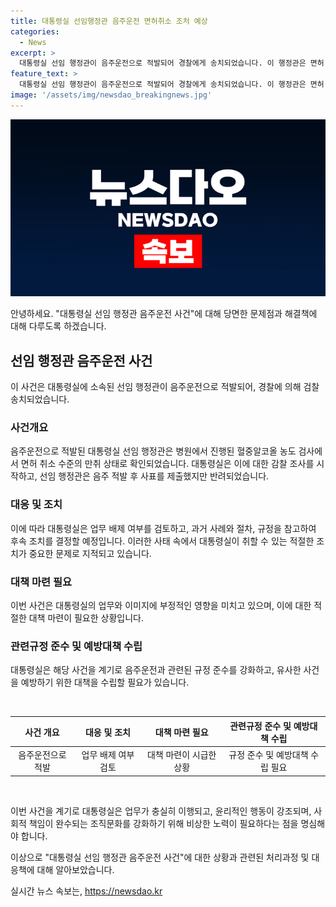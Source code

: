 ```yaml
---
title: 대통령실 선임행정관 음주운전 면허취소 조처 예상
categories:
  - News
excerpt: >
  대통령실 선임 행정관이 음주운전으로 적발되어 경찰에게 송치되었습니다. 이 행정관은 면허 취소 수준의 만취 상태였고, 대통령실은 감찰에 착수했습니다. A 씨는 체혈 검사는 경찰이 받겠냐고 물어봐서 했던 것이라며 음주 적발 후 바로 사표를 냈다고 했습니다. 현재 대통령실은 A 씨의 사표를 반려하고 업무 배제를 할지 검토 중이며, 후속 조치에 대해 검토 중이라고 밝혔습니다. (150자)
feature_text: >
  대통령실 선임 행정관이 음주운전으로 적발되어 경찰에게 송치되었습니다. 이 행정관은 면허 취소 수준의 만취 상태였고, 대통령실은 감찰에 착수했습니다. A 씨는 체혈 검사는 경찰이 받겠냐고 물어봐서 했던 것이라며 음주 적발 후 바로 사표를 냈다고 했습니다. 현재 대통령실은 A 씨의 사표를 반려하고 업무 배제를 할지 검토 중이며, 후속 조치에 대해 검토 중이라고 밝혔습니다. (150자)
image: '/assets/img/newsdao_breakingnews.jpg'
---
```


<p><img src="/assets/img/newsdao_breakingnews.jpg" alt="cryptoinkorea 속보" /></p>

<p>안녕하세요. "대통령실 선임 행정관 음주운전 사건"에 대해 당면한 문제점과 해결책에 대해 다루도록 하겠습니다.</p>

<h2 data-ke-size="size26">선임 행정관 음주운전 사건</h2>

<p>이 사건은 대통령실에 소속된 선임 행정관이 음주운전으로 적발되어, 경찰에 의해 검찰 송치되었습니다.</p>

<h3>사건개요</h3>

<p>음주운전으로 적발된 대통령실 선임 행정관은 병원에서 진행된 혈중알코올 농도 검사에서 면허 취소 수준의 만취 상태로 확인되었습니다. 대통령실은 이에 대한 감찰 조사를 시작하고, 선임 행정관은 음주 적발 후 사표를 제출했지만 반려되었습니다.</p>

<h3>대응 및 조치</h3>

<p>이에 따라 대통령실은 업무 배제 여부를 검토하고, 과거 사례와 절차, 규정을 참고하여 후속 조치를 결정할 예정입니다. 이러한 사태 속에서 대통령실이 취할 수 있는 적절한 조치가 중요한 문제로 지적되고 있습니다.</p>

<h3>대책 마련 필요</h3>

<p>이번 사건은 대통령실의 업무와 이미지에 부정적인 영향을 미치고 있으며, 이에 대한 적절한 대책 마련이 필요한 상황입니다.</p>

<h3>관련규정 준수 및 예방대책 수립</h3>

<p>대통령실은 해당 사건을 계기로 음주운전과 관련된 규정 준수를 강화하고, 유사한 사건을 예방하기 위한 대책을 수립할 필요가 있습니다. </p>

<p data-ke-size="size16">&nbsp;</p>

<table>
<thead>
<tr>
<th style="text-align: center; height: 17px;"><b>사건 개요</b></th>
<th style="text-align: center; height: 17px;"><b>대응 및 조치</b></th>
<th style="text-align: center; height: 17px;"><b>대책 마련 필요</b></th>
<th style="text-align: center; height: 17px;"><b>관련규정 준수 및 예방대책 수립</b></th>
</tr>
</thead>
<tbody>
<tr>
<td style="text-align: center; height: 17px;">음주운전으로 적발</td>
<td style="text-align: center; height: 17px;">업무 배제 여부 검토</td>
<td style="text-align: center; height: 17px;">대책 마련이 시급한 상황</td>
<td style="text-align: center; height: 17px;">규정 준수 및 예방대책 수립 필요</td>
</tr>
</tbody>
</table>

<p data-ke-size="size16">&nbsp;</p>

<p>이번 사건을 계기로 대통령실은 업무가 충실히 이행되고, 윤리적인 행동이 강조되며, 사회적 책임이 완수되는 조직문화를 강화하기 위해 비상한 노력이 필요하다는 점을 명심해야 합니다.</p>

<p>이상으로 "대통령실 선임 행정관 음주운전 사건"에 대한 상황과 관련된 처리과정 및 대응책에 대해 알아보았습니다.</p>
실시간 뉴스 속보는, <a href="https://newsdao.kr" rel="dofollow">https://newsdao.kr</a>


